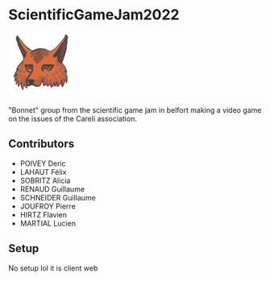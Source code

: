 # ScientificGameJam2022

![Logo](src/assets/favicon.png)

"Bonnet" group from the scientific game jam in belfort making a video game on the issues of the Careli association.

## Contributors

- POIVEY Deric
- LAHAUT Félix
- SOBRITZ Alicia
- RENAUD Guillaume
- SCHNEIDER Guillaume
- JOUFROY Pierre
- HIRTZ Flavien
- MARTIAL Lucien

## Setup

No setup lol it is client web
